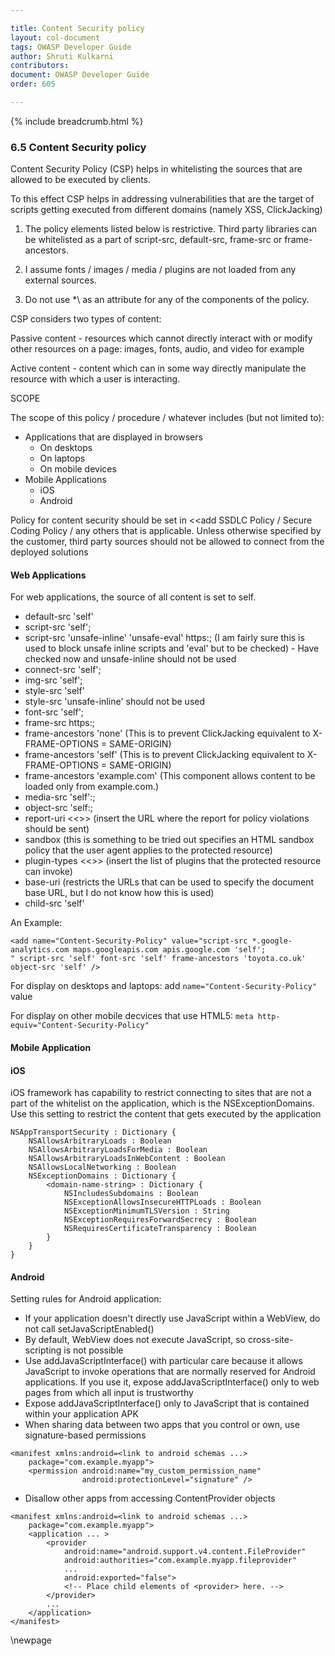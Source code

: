 ```yaml
---

title: Content Security policy
layout: col-document
tags: OWASP Developer Guide
author: Shruti Kulkarni
contributors:
document: OWASP Developer Guide
order: 605

---
```


{% include breadcrumb.html %}

### 6.5 Content Security policy

Content Security Policy (CSP) helps in whitelisting the sources that are allowed to be executed by clients.

To this effect CSP helps in addressing vulnerabilities that are the target of scripts getting executed
from different domains (namely XSS, ClickJacking)  

1. The policy elements listed below is restrictive.
    Third party libraries can be whitelisted as a part of script-src, default-src, frame-src or frame-ancestors.

2. I assume fonts / images / media / plugins are not loaded from any external sources.

3. Do not use \*\ as an attribute for any of the components of the policy.

CSP considers two types of content:

Passive content - resources which cannot directly interact with or modify other resources on a page:
images, fonts, audio, and video for example

Active content - content which can in some way directly manipulate the resource with which a user is interacting.

SCOPE

The scope of this policy / procedure / whatever includes (but not limited to):

- Applications that are displayed in browsers
  - On desktops
  - On laptops
  - On mobile devices
- Mobile Applications
  - iOS
  - Android

Policy for content security should be set in <<add SSDLC Policy / Secure Coding Policy / any others that is applicable.
Unless otherwise specified  by the customer, third party sources should not be allowed
to connect from the deployed solutions

#### Web Applications

For web applications, the source of all content is set to self.

- default-src 'self'
- script-src 'self';
- script-src 'unsafe-inline' 'unsafe-eval' https:; (I am fairly sure this is used to block unsafe inline scripts
    and 'eval' but to be checked) - Have checked now and unsafe-inline should not be used
- connect-src 'self';
- img-src 'self';
- style-src 'self'
- style-src 'unsafe-inline' should not be used
- font-src 'self';
- frame-src https:;
- frame-ancestors 'none' (This is to prevent ClickJacking equivalent to X-FRAME-OPTIONS = SAME-ORIGIN)
- frame-ancestors 'self' (This is to prevent ClickJacking equivalent to X-FRAME-OPTIONS = SAME-ORIGIN)
- frame-ancestors 'example.com' (This component allows content to be loaded only from example.com.)
- media-src 'self':;
- object-src 'self:;
- report-uri <<>> (insert the URL where the report for policy violations should be sent)
- sandbox (this is something to be tried out specifies an HTML sandbox policy
     that the user agent applies to the protected resource)
- plugin-types <<>> (insert the list of plugins that the protected resource can invoke)
- base-uri (restricts the URLs that can be used to specify the document base URL, but I do not know how this is used)
- child-src 'self'

An Example:

```text
<add name="Content-Security-Policy" value="script-src *.google-analytics.com maps.googleapis.com apis.google.com 'self';
" script-src 'self' font-src 'self' frame-ancestors 'toyota.co.uk' object-src 'self' />
```

For display on desktops and laptops: add `name="Content-Security-Policy"` value

For display on other mobile decvices that use HTML5: `meta http-equiv="Content-Security-Policy"`

#### Mobile Application

#### iOS

iOS framework has capability to restrict connecting to sites that are not a part of the whitelist on the application,
which is the NSExceptionDomains. Use this setting to restrict the content that gets executed by the application

```text
NSAppTransportSecurity : Dictionary {
    NSAllowsArbitraryLoads : Boolean
    NSAllowsArbitraryLoadsForMedia : Boolean
    NSAllowsArbitraryLoadsInWebContent : Boolean
    NSAllowsLocalNetworking : Boolean
    NSExceptionDomains : Dictionary {
        <domain-name-string> : Dictionary {
            NSIncludesSubdomains : Boolean
            NSExceptionAllowsInsecureHTTPLoads : Boolean
            NSExceptionMinimumTLSVersion : String
            NSExceptionRequiresForwardSecrecy : Boolean   
            NSRequiresCertificateTransparency : Boolean
        }
    }
}
```

#### Android

Setting rules for Android application:

- If your application doesn't directly use JavaScript within a WebView, do not call setJavaScriptEnabled()
- By default, WebView does not execute JavaScript, so cross-site-scripting is not possible
- Use addJavaScriptInterface() with particular care because it allows JavaScript to invoke operations
    that are normally reserved for Android applications. If you use it, expose addJavaScriptInterface()
    only to web pages from which all input is trustworthy
- Expose addJavaScriptInterface() only to JavaScript that is contained within your application APK
- When sharing data between two apps that you control or own, use signature-based permissions

```text
<manifest xmlns:android=<link to android schemas ...>
    package="com.example.myapp">
    <permission android:name="my_custom_permission_name"
                android:protectionLevel="signature" />
```

- Disallow other apps from accessing ContentProvider objects

```text
<manifest xmlns:android=<link to android schemas ...>
    package="com.example.myapp">
    <application ... >
        <provider
            android:name="android.support.v4.content.FileProvider"
            android:authorities="com.example.myapp.fileprovider"
            ...
            android:exported="false">
            <!-- Place child elements of <provider> here. -->
        </provider>
        ...
    </application>
</manifest>
```

\newpage

